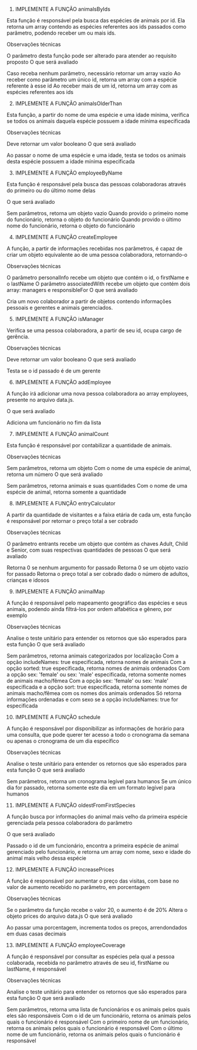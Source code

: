 1. IMPLEMENTE A FUNÇÃO animalsByIds

Esta função é responsável pela busca das espécies de animais por id. Ela retorna um array contendo as espécies referentes aos ids passados como parâmetro, podendo receber um ou mais ids.

Observações técnicas

O parâmetro desta função pode ser alterado para atender ao requisito proposto
O que será avaliado

Caso receba nenhum parâmetro, necessário retornar um array vazio
Ao receber como parâmetro um único id, retorna um array com a espécie referente à esse id
Ao receber mais de um id, retorna um array com as espécies referentes aos ids

2. IMPLEMENTE A FUNÇÃO animalsOlderThan

Esta função, a partir do nome de uma espécie e uma idade mínima, verifica se todos os animais daquela espécie possuem a idade mínima especificada

Observações técnicas

Deve retornar um valor booleano
O que será avaliado

Ao passar o nome de uma espécie e uma idade, testa se todos os animais desta espécie possuem a idade mínima especificada

3. IMPLEMENTE A FUNÇÃO employeeByName

Esta função é responsável pela busca das pessoas colaboradoras através do primeiro ou do último nome delas

O que será avaliado

Sem parâmetros, retorna um objeto vazio
Quando provido o primeiro nome do funcionário, retorna o objeto do funcionário
Quando provido o último nome do funcionário, retorna o objeto do funcionário

4. IMPLEMENTE A FUNÇÃO createEmployee

A função, a partir de informações recebidas nos parâmetros, é capaz de criar um objeto equivalente ao de uma pessoa colaboradora, retornando-o

Observações técnicas

O parâmetro personalInfo recebe um objeto que contém o id, o firstName e o lastName
O parâmetro associatedWith recebe um objeto que contém dois array: managers e responsibleFor
O que será avaliado

Cria um novo colaborador a partir de objetos contendo informações pessoais e gerentes e animais gerenciados.

5. IMPLEMENTE A FUNÇÃO isManager

Verifica se uma pessoa colaboradora, a partir de seu id, ocupa cargo de gerência.

Observações técnicas

Deve retornar um valor booleano
O que será avaliado

Testa se o id passado é de um gerente

6. IMPLEMENTE A FUNÇÃO addEmployee

A função irá adicionar uma nova pessoa colaboradora ao array employees, presente no arquivo data.js.

O que será avaliado

Adiciona um funcionário no fim da lista

7. IMPLEMENTE A FUNÇÃO animalCount

Esta função é responsável por contabilizar a quantidade de animais.

Observações técnicas

Sem parâmetros, retorna um objeto
Com o nome de uma espécie de animal, retorna um número
O que será avaliado

Sem parâmetros, retorna animais e suas quantidades
Com o nome de uma espécie de animal, retorna somente a quantidade

8. IMPLEMENTE A FUNÇÃO entryCalculator

A partir da quantidade de visitantes e a faixa etária de cada um, esta função é responsável por retornar o preço total a ser cobrado

Observações técnicas

O parâmetro entrants recebe um objeto que contém as chaves Adult, Child e Senior, com suas respectivas quantidades de pessoas
O que será avaliado

Retorna 0 se nenhum argumento for passado
Retorna 0 se um objeto vazio for passado
Retorna o preço total a ser cobrado dado o número de adultos, crianças e idosos

9. IMPLEMENTE A FUNÇÃO animalMap

A função é responsável pelo mapeamento geográfico das espécies e seus animais, podendo ainda filtrá-los por ordem alfabética e gênero, por exemplo

Observações técnicas

Analise o teste unitário para entender os retornos que são esperados para esta função
O que será avaliado

Sem parâmetros, retorna animais categorizados por localização
Com a opção includeNames: true especificada, retorna nomes de animais
Com a opção sorted: true especificada, retorna nomes de animais ordenados
Com a opção sex: 'female' ou sex: 'male' especificada, retorna somente nomes de animais macho/fêmea
Com a opção sex: 'female' ou sex: 'male' especificada e a opção sort: true especificada, retorna somente nomes de animais macho/fêmea com os nomes dos animais ordenados
Só retorna informações ordenadas e com sexo se a opção includeNames: true for especificada

10. IMPLEMENTE A FUNÇÃO schedule

A função é responsável por disponibilizar as informações de horário para uma consulta, que pode querer ter acesso a todo o cronograma da semana ou apenas o cronograma de um dia específico

Observações técnicas

Analise o teste unitário para entender os retornos que são esperados para esta função
O que será avaliado

Sem parâmetros, retorna um cronograma legível para humanos
Se um único dia for passado, retorna somente este dia em um formato legível para humanos

11. IMPLEMENTE A FUNÇÃO oldestFromFirstSpecies

A função busca por informações do animal mais velho da primeira espécie gerenciada pela pessoa colaboradora do parâmetro

O que será avaliado

Passado o id de um funcionário, encontra a primeira espécie de animal gerenciado pelo funcionário, e retorna um array com nome, sexo e idade do animal mais velho dessa espécie

12. IMPLEMENTE A FUNÇÃO increasePrices

A função é responsável por aumentar o preço das visitas, com base no valor de aumento recebido no parâmetro, em porcentagem

Observações técnicas

Se o parâmetro da função recebe o valor 20, o aumento é de 20%
Altera o objeto prices do arquivo data.js
O que será avaliado

Ao passar uma porcentagem, incrementa todos os preços, arrendondados em duas casas decimais

13. IMPLEMENTE A FUNÇÃO employeeCoverage

A função é responsável por consultar as espécies pela qual a pessoa colaborada, recebida no parâmetro através de seu id, firstName ou lastName, é responsável

Observações técnicas

Analise o teste unitário para entender os retornos que são esperados para esta função
O que será avaliado

Sem parâmetros, retorna uma lista de funcionários e os animais pelos quais eles são responsáveis
Com o id de um funcionário, retorna os animais pelos quais o funcionário é responsável
Com o primeiro nome de um funcionário, retorna os animais pelos quais o funcionário é responsável
Com o último nome de um funcionário, retorna os animais pelos quais o funcionário é responsável

